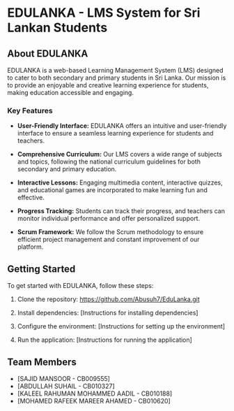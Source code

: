 # EDULANKA - LMS System for Sri Lankan Students



<p align="center">
  <!-- Add badges here (if applicable) -->
</p>

## About EDULANKA

EDULANKA is a web-based Learning Management System (LMS) designed to cater to both secondary and primary students in Sri Lanka. Our mission is to provide an enjoyable and creative learning experience for students, making education accessible and engaging.

### Key Features

- **User-Friendly Interface:** EDULANKA offers an intuitive and user-friendly interface to ensure a seamless learning experience for students and teachers.

- **Comprehensive Curriculum:** Our LMS covers a wide range of subjects and topics, following the national curriculum guidelines for both secondary and primary education.

- **Interactive Lessons:** Engaging multimedia content, interactive quizzes, and educational games are incorporated to make learning fun and effective.

- **Progress Tracking:** Students can track their progress, and teachers can monitor individual performance and offer personalized support.

- **Scrum Framework:** We follow the Scrum methodology to ensure efficient project management and constant improvement of our platform.

## Getting Started

To get started with EDULANKA, follow these steps:

1. Clone the repository: https://github.com/Abusuh7/EduLanka.git

2. Install dependencies: [Instructions for installing dependencies]

3. Configure the environment: [Instructions for setting up the environment]

4. Run the application: [Instructions for running the application]


## Team Members

- [SAJID MANSOOR - CB009555]
- [ABDULLAH SUHAIL - CB010327]
- [KALEEL RAHUMAN MOHAMMED AADIL - CB010188]
- [MOHAMED RAFEEK MAREER AHAMED - CB010620]





